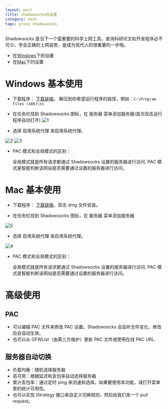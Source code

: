 ```yaml
---
layout: post
title: shadowsocks的设置
category: tech
tags: proxy shadowsocks
---
```


Shadowsocks 是当下一个蛮重要的科学上网工具，查询科研论文和开发程序必不可少。学会正确的上网姿势，是成为现代人的很重要的一步哦。

* 在[Windows](#windows)下的设置
* 在[Mac](#mac)下的设置

<span id="windows"></span>
# Windows 基本使用

* 下载程序： [下载链接][ss_w]。 解压到你希望运行程序的路径，例如：`C:\Program Files (x86)\ss`

* 在任务栏找到 Shadowsocks 图标，在 服务器 菜单添加服务器(首次双击运行程序自动打开)
![1](http://7vigrt.com1.z0.glb.clouddn.com/blog/pic/201701/20170108223605.png)

* 选择 启用系统代理 来启用系统代理。

![2](http://7vigrt.com1.z0.glb.clouddn.com/blog/pic/201701/20170108223622.png)
![3](http://7vigrt.com1.z0.glb.clouddn.com/blog/pic/201701/20170108223615.png)


* PAC 模式和全局模式的区别：

    全局模式就是所有请求都通过 Shadowsocks 设置的服务器进行访问.
PAC 模式是智能判断该网站是否需要通过设置的服务器进行访问。



<span id="mac"></span>
# Mac 基本使用

* 下载程序： [下载链接][ss_x]。双击 dmg 文件安装。

* 在任务栏找到 Shadowsocks 图标，在 服务器 菜单添加服务器

![5](http://7vigrt.com1.z0.glb.clouddn.com/blog/pic/201701/D28973C0-7E48-46BC-997F-6470261382C1.png)

* 选择 启用系统代理 来启用系统代理。

![4](http://7vigrt.com1.z0.glb.clouddn.com/blog/pic/201701/4BFA4DCB-563A-453B-A4C7-942B25E85858.png)

* PAC 模式和全局模式的区别：

    全局模式就是所有请求都通过 Shadowsocks 设置的服务器进行访问.
PAC 模式是智能判断该网站是否需要通过设置的服务器进行访问。



# 高级使用

## PAC
* 可以编辑 PAC 文件来修改 PAC 设置。Shadowsocks 会监听文件变化，修改后会自动生效。
* 也可以从 GFWList（由第三方维护）更新 PAC 文件或使用在线 PAC URL.

## 服务器自动切换

* 负载均衡：随机选择服务器
* 高可用：根据延迟和丢包率自动选择服务器
* 累计丢包率：通过定时 ping 来测速和选择。如果要使用本功能，请打开菜单里的统计可用性。
* 也可以实现 IStrategy 接口来自定义切换规则，然后给我们发一个 pull request。

[ss_w]: http://wechat.kelu.org/download/kelussW.zip
[ss_x]: http://wechat.kelu.org/download/kelussX.zip
